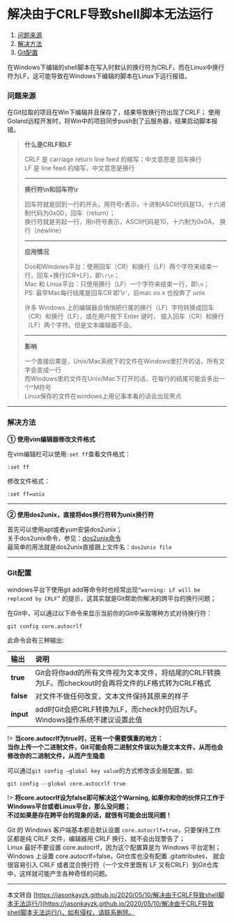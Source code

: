 # 解决由于CRLF导致shell脚本无法运行

1. [问题来源](#问题来源)
2. [解决方法](#解决方法)
3. [Git配置](#Git配置)

在Windows下编辑的shell脚本在写入时默认的换行符为CRLF，而在Linux中换行符为LF，这可能导致在Windows下编辑的脚本在Linux下运行报错。

### [](#问题来源 "问题来源")问题来源

在Git拉取的项目在Win下编辑并且保存了，结果导致换行符出现了CRLF；
使用Goland远程开发时，将Win中的项目同步push到了云服务器，结果启动脚本报错。

> **什么是CRLF和LF**
>
> CRLF 是 carriage return line feed 的缩写；中文意思是 回车换行  
> LF 是 line feed 的缩写，中文意思是换行
>
> * * *
>
> **换行符\\n和回车符\\r**
>
> 回车符就是回到一行的开头，用符号r表示，十进制ASCII代码是13，十六进制代码为0x0D，回车（return）；  
> 换行符就是另起一行，用n符号表示，ASCII代码是10，十六制为0x0A， 换行（newline）
>
> * * *
>
> **应用情况**
>
> Dos和Windows平台：使用回车（CR）和换行（LF）两个字符来结束一行，回车+换行(CR+LF)，即`\r\n`；  
> Mac 和 Linux平台：只使用换行（LF）一个字符来结束一行，即`\n`；  
> PS: 最早Mac每行结尾是回车CR 即’\\r’，后mac os x 也投奔了 unix
>
> 许多 Windows 上的编辑器会悄悄把行尾的换行（LF）字符转换成回车（CR）和换行（LF），或在用户按下 Enter 键时，
> 插入回车（CR）和换行（LF）两个字符。但是文本编辑器不会。
>
> * * *
>
> **影响**
>
> 一个直接后果是，Unix/Mac系统下的文件在Windows里打开的话，所有文字会变成一行  
> 而Windows里的文件在Unix/Mac下打开的话，在每行的结尾可能会多出一个^M符号  
> Linux保存的文件在windows上用记事本看的话会出现黑点

* * *

### [](#解决方法 "解决方法")解决方法

**① 使用vim编辑器修改文件格式**

在vim编辑栏可以使用`:set ff`查看文件格式：

```shell
:set ff
```

修改文件格式：

```shell
:set ff=unix
```

* * *

**② 使用dos2unix，直接将dos换行符转为unix换行符**

首先可以使用apt或者yum安装dos2unix；  
关于dos2unix命令，参见：[dos2unix命令](https://www.jianshu.com/p/d2e96b2ccab9)  
最简单的用法就是dos2unix直接跟上文件名：`dos2unix file`

* * *

### [](#Git配置 "Git配置")Git配置

windows平台下使用git add等命令时也经常出现`“warning: LF will be replaced by CRLF”` 的提示，这其实就是Git帮助你解决的跨平台的换行问题；

在Git中，可以通过以下命令来显示当前你的Git中采取哪种方式对待换行符：

```shell
git config core.autocrlf
```

此命令会有三种输出:

| **输出** | **说明** |
| :-- | :-- |
| **true** | Git会将你add的所有文件视为文本文件，将结尾的CRLF转换为LF。而checkout时会再将文件的LF格式转为CRLF格式 |
| **false** | 对文件不做任何改变，文本文件保持其原来的样子 |
| **input** | add时Git会把CRLF转换为LF，而check时仍旧为LF。Windows操作系统不建议设置此值 |

!> **当core.autocrlf为true时，还有一个需要慎重的地方：**  
**当你上传一个二进制文件，Git可能会将二进制文件误以为是文本文件，从而也会修改你的二进制文件，从而产生隐患**

可以通过`git config –global key value`的方式修改该全局配置，如:

```shell
git config --global core.autocrlf true
```

!> **将core.autocrlf设为false即可解决这个Warning, 如果你和你的伙伴只工作于Windows平台或者Linux平台，那么没问题；**  
**不过如果是存在跨平台的现象的话，就很有可能会出现问题！**

Git 的 Windows 客户端基本都会默认设置 `core.autocrlf=true`，只要保持工作区都是纯 CRLF 文件，编辑器用 CRLF 换行，就不会出现警告了；  
Linux 最好不要设置 core.autocrlf，因为这个配置算是为 Windows 平台定制；  
Windows 上设置 core.autocrlf=false，Git仓库也没有配置 .gitattributes，
就会很容易引入 CRLF 或者混合换行符（一个文件里既有 LF 又有CRLF）到Git仓库中，这样就可能产生各种奇怪的问题。

* * *

本文转自 [https://jasonkayzk.github.io/2020/05/10/解决由于CRLF导致shell脚本无法运行/](https://jasonkayzk.github.io/2020/05/10/解决由于CRLF导致shell脚本无法运行/)，如有侵权，请联系删除。
